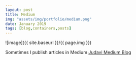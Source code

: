 ```yaml
---
layout: post
title: Medium
img: "assets/img/portfolio/medium.png"
date: January 2019
tags: [blog,containers,posts]
---
```


![image]({{ site.baseurl }}/{{ page.img }})

Sometimes I publish articles in Medium [Judavi Medium Blog](https://medium.com/@judavi)

